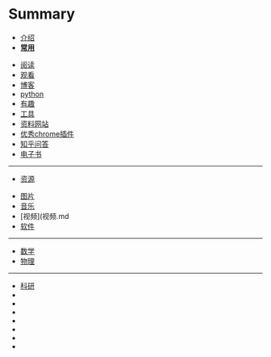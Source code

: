# Summary
* [介绍](README.md)
* [**常用**](常用.md)
 - [阅读](阅读.md)
 - [观看](观看.md)
 - [博客](博客.md)
 - [python](python.md)
 - [有趣](有趣.md)
 - [工具](工具.md)
 - [资料网站](资料网站.md)
 - [优秀chrome插件](优秀chrome插件.md)
 - [知乎问答](知乎问答.md)
 - [电子书](电子书.md)
---
* [资源](资源.md)
 - [图片](图片.md)
 - [音乐](音乐.md)
 - [视频](视频.md
 - [软件](软件.md)
---
* [数学](数学.md)
* [物理](物理.md)
---
* [科研](科研.md)
* []()
* []()
* []()
* []()
* []()
* []()
* []()